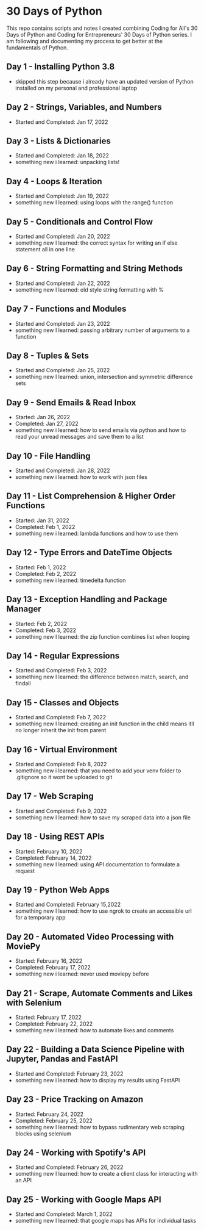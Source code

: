 # 30 Days of Python
This repo contains scripts and notes I created combining Coding for All's 30 Days of Python and Coding for Entrepreneurs' 30 Days of Python series. I am following and documenting my process to get better at the fundamentals of Python.

## Day 1 - Installing Python 3.8
- skipped this step because i already have an updated version of Python installed on my personal and professional laptop

## Day 2 - Strings, Variables, and Numbers
- Started and Completed:  Jan 17, 2022

## Day 3 - Lists & Dictionaries
- Started and Completed: Jan 18, 2022
- something new i learned: unpacking lists!

## Day 4 - Loops & Iteration
- Started and Completed: Jan 19, 2022
- something new I learned: using loops with the range() function

## Day 5 - Conditionals and Control Flow
- Started and Completed: Jan 20, 2022
- something new I learned: the correct syntax for writing an if else statement all in one line

## Day 6 - String Formatting and String Methods
- Started and Completed: Jan 22, 2022
- something new I learned: old style string formatting with %

## Day 7 - Functions and Modules
- Started and Completed: Jan 23, 2022
- something new I learned: passing arbitrary number of arguments to a function

## Day 8 - Tuples & Sets
- Started and Completed: Jan 25, 2022
- something new I learned: union, intersection and symmetric difference sets

## Day 9 - Send Emails & Read Inbox
- Started: Jan 26, 2022
- Completed: Jan 27, 2022
- something new i learned: how to send emails via python and how to read your unread messages and save them to a list

## Day 10 - File Handling
- Started and Completed: Jan 28, 2022
- something new i learned: how to work with json files 

## Day 11 - List Comprehension & Higher Order Functions
- Started: Jan 31, 2022
- Completed: Feb 1, 2022
- something new i learned: lambda functions and how to use them

## Day 12 - Type Errors and DateTime Objects
- Started: Feb 1, 2022
- Completed: Feb 2, 2022
- something new i learned: timedelta function

## Day 13 - Exception Handling and Package Manager
- Started: Feb 2, 2022
- Completed: Feb 3, 2022
- something new I learned: the zip function combines list when looping 

## Day 14 - Regular Expressions
- Started and Completed: Feb 3, 2022
- something new I learned: the difference between match, search, and findall

## Day 15 - Classes and Objects
- Started and Completed: Feb 7, 2022
- something new I learned: creating an init function in the child means itll no longer inherit the init from parent

## Day 16 - Virtual Environment
- Started and Completed: Feb 8, 2022
- something new i learned: that you need to add your venv folder to .gitignore so it wont be uploaded to git

## Day 17 - Web Scraping
- Started and Completed: Feb 9, 2022
- something new I learned: how to save my scraped data into a json file

## Day 18 - Using REST APIs
- Started: February 10, 2022
- Completed: February 14, 2022
- something new I learned: using API documentation to formulate a request

## Day 19 - Python Web Apps
- Started and Completed: February 15,2022
- something new I learned: how to use ngrok to create an accessible url for a temporary app

## Day 20 - Automated Video Processing with MoviePy
- Started: February 16, 2022
- Completed: February 17, 2022
- something new i learned: never used moviepy before

## Day 21 - Scrape, Automate Comments and Likes with Selenium
- Started: February 17, 2022
- Completed: February 22, 2022
- something new i learned: how to automate likes and comments

## Day 22 - Building a Data Science Pipeline with Jupyter, Pandas and FastAPI
- Started and Completed: February 23, 2022
- something new i learned: how to display my results using FastAPI

## Day 23 - Price Tracking on Amazon
- Started: February 24, 2022
- Completed: February 25, 2022
- something new I learned: how to bypass rudimentary web scraping blocks using selenium

## Day 24 - Working with Spotify's API
- Started and Completed: February 26, 2022
- something new I learned: how to create a client class for interacting with an API

## Day 25 - Working with Google Maps API
- Started and Completed: March 1, 2022
- something new I learned: that google maps has APIs for individual tasks
